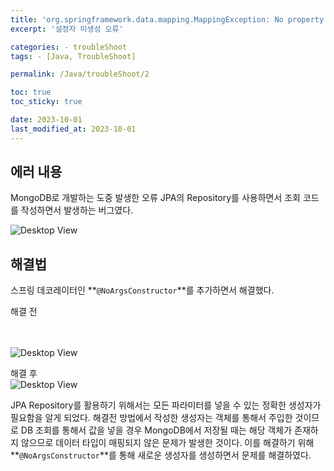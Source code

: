 ```yaml
---
title: 'org.springframework.data.mapping.MappingException: No property 변수 found on entity class 클래스 to bind constructor parameter'
excerpt: '설정자 미생성 오류'

categories: - troubleShoot
tags: - [Java, TroubleShoot]

permalink: /Java/troubleShoot/2

toc: true
toc_sticky: true

date: 2023-10-01
last_modified_at: 2023-10-01
---
```


## 에러 내용

MongoDB로 개발하는 도중 발생한 오류
JPA의 Repository를 사용하면서 조회 코드를 작성하면서 발생하는 버그였다.

![Desktop View](/assets/img/spring/error/2023-10-01-mongo/error1.png)

## 해결법

스프링 데코레이터인 **`@NoArgsConstructor`**를 추가하면서 해결했다.

해결 전  
<br></br>

![Desktop View](/assets/img/spring/error/2023-10-01-mongo/error2.png)

해결 후  
![Desktop View](/assets/img/spring/error/2023-10-01-mongo/error3.png)

JPA Repository를 활용하기 위해서는 모든 파라미터를 넣을 수 있는 정확한 생성자가 필요함을 알게 되었다.
해결전 방법에서 작성한 생성자는 객체를 통해서 주입한 것이므로 DB 조회를 통해서 값을 넣을 경우 MongoDB에서 저장될 때는 해당 객체가 존재하지 않으므로 데이터 타입이 매핑되지 않은 문제가 발생한 것이다.
이를 해결하기 위해 **`@NoArgsConstructor`**를 통해 새로운 생성자를 생성하면서 문제를 해결하였다.
